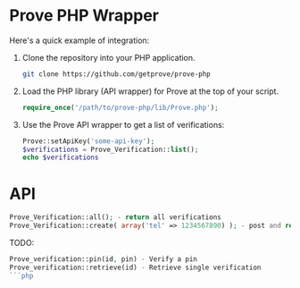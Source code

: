 
# Prove PHP Wrapper

Here's a quick example of integration:

1. Clone the repository into your PHP application.

    ```bash
    git clone https://github.com/getprove/prove-php
    ```

2. Load the PHP library (API wrapper) for Prove at the top of your script.

    ```php
    require_once('/path/to/prove-php/lib/Prove.php');
    ```

3. Use the Prove API wrapper to get a list of verifications:

    ```php
    Prove::setApiKey('some-api-key');
    $verifications = Prove_Verification::list();
    echo $verifications
    ```


# API
```php
Prove_Verification::all(); - return all verifications
Prove_Verification::create( array('tel' => 1234567890) ); - post and return a new verification
```
TODO:
```php
Prove_verification::pin(id, pin) - Verify a pin
Prove_verification::retrieve(id) - Retrieve single verification
```php
